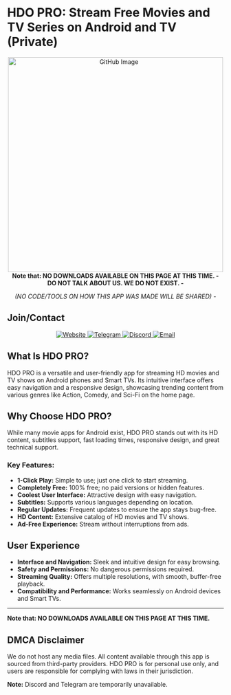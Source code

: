 # HDO PRO: Stream Free Movies and TV Series on Android and TV (Private)

<div align="center">
    <img src="https://github.com/user-attachments/assets/f23fcaf8-3da2-4546-9029-ebf0eeee2268" alt="GitHub Image" width="500">
    <br>
    <strong>Note that: NO DOWNLOADS AVAILABLE ON THIS PAGE AT THIS TIME. -</strong>
    <strong>DO NOT TALK ABOUT US. WE DO NOT EXIST. -</strong>
    <p><i>(NO CODE/TOOLS ON HOW THIS APP WAS MADE WILL BE SHARED) -</i></p>
    
</div>

## Join/Contact

<div align="center">
    <a href="https://hdopro.netlify.app/">
        <img src="https://img.shields.io/badge/Website-Visit-brightgreen" alt="Website">
    </a>
    <a href="#">
        <img src="https://img.shields.io/badge/Telegram-Temporarily_Unavailable-lightgrey" alt="Telegram">
    </a>
    <a href="#">
        <img src="https://img.shields.io/badge/Discord-Temporarily_Unavailable-lightgrey" alt="Discord">
    </a>
    <a href="mailto:hdopro@protonmail.com">
        <img src="https://img.shields.io/badge/Email-Contact-red" alt="Email">
    </a>
</div>

## What Is HDO PRO?

HDO PRO is a versatile and user-friendly app for streaming HD movies and TV shows on Android phones and Smart TVs. Its intuitive interface offers easy navigation and a responsive design, showcasing trending content from various genres like Action, Comedy, and Sci-Fi on the home page.

## Why Choose HDO PRO?

While many movie apps for Android exist, HDO PRO stands out with its HD content, subtitles support, fast loading times, responsive design, and great technical support.

### Key Features:
- **1-Click Play:** Simple to use; just one click to start streaming.
- **Completely Free:** 100% free; no paid versions or hidden features.
- **Coolest User Interface:** Attractive design with easy navigation.
- **Subtitles:** Supports various languages depending on location.
- **Regular Updates:** Frequent updates to ensure the app stays bug-free.
- **HD Content:** Extensive catalog of HD movies and TV shows.
- **Ad-Free Experience:** Stream without interruptions from ads.

## User Experience

- **Interface and Navigation:** Sleek and intuitive design for easy browsing.
- **Safety and Permissions:** No dangerous permissions required.
- **Streaming Quality:** Offers multiple resolutions, with smooth, buffer-free playback.
- **Compatibility and Performance:** Works seamlessly on Android devices and Smart TVs.

----
</div>
    <strong>Note that: NO DOWNLOADS AVAILABLE ON THIS PAGE AT THIS TIME.</strong>

## DMCA Disclaimer

We do not host any media files. All content available through this app is sourced from third-party providers. HDO PRO is for personal use only, and users are responsible for complying with laws in their jurisdiction.

**Note:** Discord and Telegram are temporarily unavailable.
